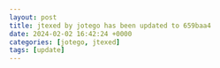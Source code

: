 ```yaml
---
layout: post
title: jtexed by jotego has been updated to 659baa4
date: 2024-02-02 16:42:24 +0000
categories: [jotego, jtexed]
tags: [update]
---
```



